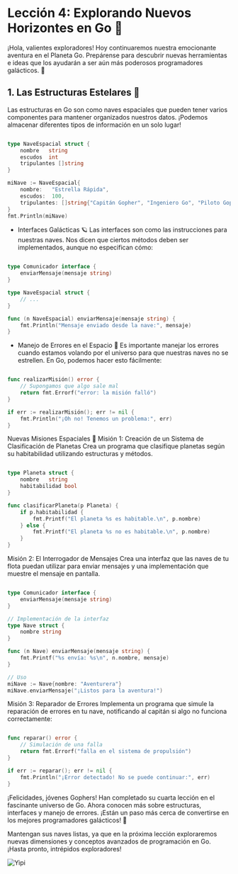 
# Lección 4: Explorando Nuevos Horizontes en Go 🌌

¡Hola, valientes exploradores! Hoy continuaremos nuestra emocionante aventura en el Planeta Go. Prepárense para descubrir nuevas herramientas e ideas que los ayudarán a ser aún más poderosos programadores galácticos. 🚀

## 1. Las Estructuras Estelares 🌌

Las estructuras en Go son como naves espaciales que pueden tener varios componentes para mantener organizados nuestros datos. ¡Podemos almacenar diferentes tipos de información en un solo lugar!

```go

type NaveEspacial struct {
    nombre   string
    escudos  int
    tripulantes []string
}

miNave := NaveEspacial{
    nombre:   "Estrella Rápida",
    escudos:  100,
    tripulantes: []string{"Capitán Gopher", "Ingeniero Go", "Piloto Gopherito"},
}
fmt.Println(miNave)
```

- Interfaces Galácticas 🪐
Las interfaces son como las instrucciones para nuestras naves. Nos dicen que ciertos métodos deben ser implementados, aunque no especifican cómo:

```go

type Comunicador interface {
    enviarMensaje(mensaje string)
}

type NaveEspacial struct {
    // ...
}

func (n NaveEspacial) enviarMensaje(mensaje string) {
    fmt.Println("Mensaje enviado desde la nave:", mensaje)
}
```

- Manejo de Errores en el Espacio 🚨
Es importante manejar los errores cuando estamos volando por el universo para que nuestras naves no se estrellen. En Go, podemos hacer esto fácilmente:

```go

func realizarMisión() error {
    // Supongamos que algo sale mal
    return fmt.Errorf("error: la misión falló")
}

if err := realizarMisión(); err != nil {
    fmt.Println("¡Oh no! Tenemos un problema:", err)
}
```

Nuevas Misiones Espaciales 🚀
Misión 1: Creación de un Sistema de Clasificación de Planetas
Crea un programa que clasifique planetas según su habitabilidad utilizando estructuras y métodos.

```go

type Planeta struct {
    nombre   string
    habitabilidad bool
}

func clasificarPlaneta(p Planeta) {
    if p.habitabilidad {
        fmt.Printf("El planeta %s es habitable.\n", p.nombre)
    } else {
        fmt.Printf("El planeta %s no es habitable.\n", p.nombre)
    }
}
```

Misión 2: El Interrogador de Mensajes
Crea una interfaz que las naves de tu flota puedan utilizar para enviar mensajes y una implementación que muestre el mensaje en pantalla.

```go

type Comunicador interface {
    enviarMensaje(mensaje string)
}

// Implementación de la interfaz
type Nave struct {
    nombre string
}

func (n Nave) enviarMensaje(mensaje string) {
    fmt.Printf("%s envía: %s\n", n.nombre, mensaje)
}

// Uso
miNave := Nave{nombre: "Aventurera"}
miNave.enviarMensaje("¡Listos para la aventura!")
```

Misión 3: Reparador de Errores
Implementa un programa que simule la reparación de errores en tu nave, notificando al capitán si algo no funciona correctamente:

```go

func reparar() error {
    // Simulación de una falla
    return fmt.Errorf("falla en el sistema de propulsión")
}

if err := reparar(); err != nil {
    fmt.Println("¡Error detectado! No se puede continuar:", err)
}
```

¡Felicidades, jóvenes Gophers!
Han completado su cuarta lección en el fascinante universo de Go. Ahora conocen más sobre estructuras, interfaces y manejo de errores. ¡Están un paso más cerca de convertirse en los mejores programadores galácticos! 🌟

Mantengan sus naves listas, ya que en la próxima lección exploraremos nuevas dimensiones y conceptos avanzados de programación en Go. ¡Hasta pronto, intrépidos exploradores!

![Yipi](https://res.cloudinary.com/dukgkrpft/image/upload/v1729378761/lessons/felicidades-yipi/jczrx7hhw88cvrfnmiae.jpg)
